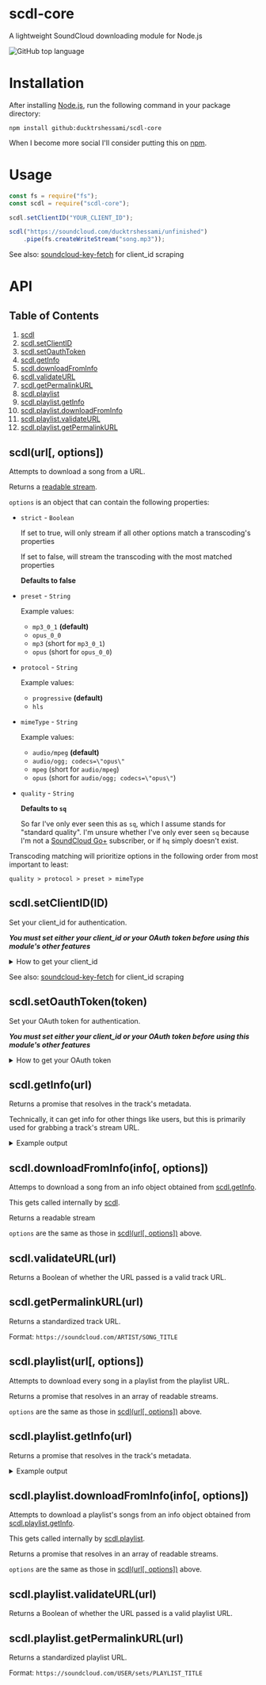 # scdl-core

A lightweight SoundCloud downloading module for Node.js

![GitHub top language](https://img.shields.io/github/languages/top/ducktrshessami/scdl-core)

# Installation

After installing [Node.js](https://nodejs.org/), run the following command in your package directory:

```
npm install github:ducktrshessami/scdl-core
```

When I become more social I'll consider putting this on [npm](https://www.npmjs.com/).

# Usage

```js
const fs = require("fs");
const scdl = require("scdl-core");

scdl.setClientID("YOUR_CLIENT_ID");

scdl("https://soundcloud.com/ducktrshessami/unfinished")
    .pipe(fs.createWriteStream("song.mp3"));
```

See also: [soundcloud-key-fetch](https://www.npmjs.com/package/soundcloud-key-fetch) for client_id scraping

# API

## Table of Contents

1. [scdl](#scdlurl-options)
2. [scdl.setClientID](#scdlsetclientidid)
3. [scdl.setOauthToken](#scdlsetoauthtokentoken)
4. [scdl.getInfo](#scdlgetinfourl)
5. [scdl.downloadFromInfo](#scdldownloadfrominfoinfo-options)
6. [scdl.validateURL](#scdlvalidateurlurl)
7. [scdl.getPermalinkURL](#scdlgetpermalinkurlurl)
8. [scdl.playlist](#scdlplaylisturl-options)
9. [scdl.playlist.getInfo](#scdlplaylistgetinfourl)
10. [scdl.playlist.downloadFromInfo](#scdlplaylistdownloadfrominfoinfo-options)
11. [scdl.playlist.validateURL](#scdlplaylistvalidateurlurl)
12. [scdl.playlist.getPermalinkURL](#scdlplaylistgetpermalinkurlurl)

## scdl(url[, options])

Attempts to download a song from a URL.

Returns a [readable stream](https://nodejs.org/api/stream.html#stream_class_stream_readable).

`options` is an object that can contain the following properties:

- `strict` - `Boolean`

    If set to true, will only stream if all other options match a transcoding's properties
    
    If set to false, will stream the transcoding with the most matched properties

    **Defaults to false**

- `preset` - `String`

    Example values:

    - `mp3_0_1` **(default)**
    - `opus_0_0`
    - `mp3` (short for `mp3_0_1`)
    - `opus` (short for `opus_0_0`)

- `protocol` - `String`

    Example values:

    - `progressive` **(default)**
    - `hls`

- `mimeType` - `String`

    Example values:

    - `audio/mpeg` **(default)**
    - `audio/ogg; codecs=\"opus\"`
    - `mpeg` (short for `audio/mpeg`)
    - `opus` (short for `audio/ogg; codecs=\"opus\"`)

- `quality` - `String`

    **Defaults to `sq`**

    So far I've only ever seen this as `sq`, which I assume stands for "standard quality". I'm unsure whether I've only ever seen `sq` because I'm not a [SoundCloud Go+](http://soundcloud.com/go) subscriber, or if `hq` simply doesn't exist.

Transcoding matching will prioritize options in the following order from most important to least:

`quality > protocol > preset > mimeType`

## scdl.setClientID(ID)

Set your client_id for authentication.

***You must set either your client_id or your OAuth token before using this module's other features***

<details>
<summary>How to get your client_id</summary>

You do ***not*** need a SoundCloud account to obtain a client_id.

1. Go to SoundCloud in your web browser

2. Open the developer tools (pressing F12 usually works)

3. Open the Network tab of the developer tools

4. Refresh the page to populate the Network tab

5. Type `client_id` in the filter box

6. Grab your client_id from the request URL of any items that show up

Example: `https://api-v2.soundcloud.com/me/play-history/tracks?client_id=YOUR_CLIENT_ID`

</details>

See also: [soundcloud-key-fetch](https://www.npmjs.com/package/soundcloud-key-fetch) for client_id scraping

## scdl.setOauthToken(token)

Set your OAuth token for authentication.

***You must set either your client_id or your OAuth token before using this module's other features***

<details>
<summary>How to get your OAuth token</summary>

You ***do*** need a SoundCloud account to obtain an OAuth token.

***Unfortunately, it is no longer possible to obtain your OAuth token without [an app](https://developers.soundcloud.com/), and SoundCloud [has not been taking API application requests in a while](https://soundcloud.com/you/apps/new).***

I'm leaving this method here in case it happens to work randomly.

1. Go to SoundCloud in your web browser

2. If you are logged in to your account, log out.

3. Open the developer tools (pressing F12 usually works)

4. Open the Network tab of the developer tools

5. Check the `Preserve log` box (`Persist Logs` in cog wheel on Firefox)

6. Log in to your account

7. Grab the `access_token` from the first few items that show up

8. If your access_token does not show up, try again from Step 2. It can take a couple tries

Example: `access_token: X-XXXXXX-XXXXXXXX-XXXXXXXXXXXXXXX`

</details>

## scdl.getInfo(url)

Returns a promise that resolves in the track's metadata.

Technically, it can get info for other things like users, but this is primarily used for grabbing a track's stream URL.

<details>
<summary>Example output</summary>

```json
{
    "artwork_url": "https://i1.sndcdn.com/artworks-000667318813-6hnoe2-large.jpg",
    "caption": null,
    "commentable": true,
    "comment_count": 0,
    "created_at": "2020-01-14T10:43:08Z",
    "description": "https://soundcloud.com/xmittens/untitled\nhttps://youtu.be/1nCqRmx3Dnw\n\nI probably won't finish this",
    "downloadable": false,
    "download_count": 0,
    "duration": 47020,
    "full_duration": 47020,
    "embeddable_by": "all",
    "genre": "memes",
    "has_downloads_left": true,
    "id": 743253892,
    "kind": "track",
    "label_name": null,
    "last_modified": "2020-01-14T10:43:08Z",
    "license": "cc-by-nc-sa",
    "likes_count": 0,
    "permalink": "unfinished",
    "permalink_url": "https://soundcloud.com/ducktrshessami/unfinished",
    "playback_count": 1,
    "public": true,
    "publisher_metadata": {
        "id": 743253892,
        "urn": "soundcloud:tracks:743253892",
        "contains_music": true
    },
    "purchase_title": null,
    "purchase_url": null,
    "release_date": null,
    "reposts_count": 0,
    "secret_token": null,
    "sharing": "public",
    "state": "finished",
    "streamable": true,
    "tag_list": "",
    "title": "unfinished",
    "uri": "https://api.soundcloud.com/tracks/743253892",
    "urn": "soundcloud:tracks:743253892",
    "user_id": 69845790,
    "visuals": null,
    "waveform_url": "https://wave.sndcdn.com/6GVCpQgAUtBo_m.json",
    "display_date": "2020-01-14T10:43:08Z",
    "media": {
        "transcodings": [
            {
                "url": "https://api-v2.soundcloud.com/media/soundcloud:tracks:743253892/d619e67a-e532-4d7c-9ad7-71c9e1899390/stream/hls",
                "preset": "mp3_0_1",
                "duration": 47020,
                "snipped": false,
                "format": {
                    "protocol": "hls",
                    "mime_type": "audio/mpeg"
                },
                "quality": "sq"
            },
            {
                "url": "https://api-v2.soundcloud.com/media/soundcloud:tracks:743253892/d619e67a-e532-4d7c-9ad7-71c9e1899390/stream/progressive",
                "preset": "mp3_0_1",
                "duration": 47020,
                "snipped": false,
                "format": {
                    "protocol": "progressive",
                    "mime_type": "audio/mpeg"
                },
                "quality": "sq"
            },
            {
                "url": "https://api-v2.soundcloud.com/media/soundcloud:tracks:743253892/810bb079-0950-485c-ab36-5eadd381f623/stream/hls",
                "preset": "opus_0_0",
                "duration": 46980,
                "snipped": false,
                "format": {
                    "protocol": "hls",
                    "mime_type": "audio/ogg; codecs=\"opus\""
                },
                "quality": "sq"
            }
        ]
    },
    "monetization_model": "BLACKBOX",
    "policy": "MONETIZE",
    "user": {
        "avatar_url": "https://i1.sndcdn.com/avatars-000341725228-ao2hve-large.jpg",
        "city": null,
        "comments_count": 0,
        "country_code": null,
        "created_at": "2013-12-10T03:28:48Z",
        "creator_subscriptions": [
            {
                "product": {
                    "id": "free"
                }
            }
        ],
        "creator_subscription": {
            "product": {
                "id": "free"
            }
        },
        "description": null,
        "followers_count": 3,
        "followings_count": 47,
        "first_name": "",
        "full_name": "",
        "groups_count": 0,
        "id": 69845790,
        "kind": "user",
        "last_modified": "2019-04-02T08:57:06Z",
        "last_name": "",
        "likes_count": 0,
        "playlist_likes_count": 0,
        "permalink": "ducktrshessami",
        "permalink_url": "https://soundcloud.com/ducktrshessami",
        "playlist_count": 0,
        "reposts_count": null,
        "track_count": 7,
        "uri": "https://api.soundcloud.com/users/69845790",
        "urn": "soundcloud:users:69845790",
        "username": "ducktrshessami",
        "verified": false,
        "visuals": {
            "urn": "soundcloud:users:69845790",
            "enabled": true,
            "visuals": [
                {
                    "urn": "soundcloud:visuals:36754492",
                    "entry_time": 0,
                    "visual_url": "https://i1.sndcdn.com/visuals-000069845790-kKjQiw-original.jpg"
                }
            ],
            "tracking": null
        },
        "badges": {
            "pro_unlimited": false,
            "verified": false
        }
    }
}
```

</details>

## scdl.downloadFromInfo(info[, options])

Attemps to download a song from an info object obtained from [scdl.getInfo](#scdlgetinfourl).

This gets called internally by [scdl](#scdlurl-options).

Returns a readable stream

`options` are the same as those in [scdl(url[, options])](#scdlurl-options) above.

## scdl.validateURL(url)

Returns a Boolean of whether the URL passed is a valid track URL.

## scdl.getPermalinkURL(url)

Returns a standardized track URL.

Format: `https://soundcloud.com/ARTIST/SONG_TITLE`

## scdl.playlist(url[, options])

Attempts to download every song in a playlist from the playlist URL.

Returns a promise that resolves in an array of readable streams.

`options` are the same as those in [scdl(url[, options])](#scdlurl-options) above.

## scdl.playlist.getInfo(url)

Returns a promise that resolves in the track's metadata.

<details>
<summary>Example output</summary>

```json
{
    "artwork_url": null,
    "created_at": "2021-05-07T21:08:48Z",
    "description": null,
    "duration": 228613,
    "embeddable_by": "all",
    "genre": "",
    "id": 1253706469,
    "kind": "playlist",
    "label_name": null,
    "last_modified": "2021-05-07T22:58:49Z",
    "license": "all-rights-reserved",
    "likes_count": 0,
    "managed_by_feeds": false,
    "permalink": "foobar",
    "permalink_url": "https://soundcloud.com/ducktrshessami/sets/foobar",
    "public": true,
    "purchase_title": null,
    "purchase_url": null,
    "release_date": null,
    "reposts_count": 0,
    "secret_token": null,
    "sharing": "public",
    "tag_list": "",
    "title": "foobar",
    "uri": "https://api.soundcloud.com/playlists/1253706469",
    "user_id": 69845790,
    "set_type": "",
    "is_album": false,
    "published_at": "2021-05-07T21:08:48Z",
    "display_date": "2021-05-07T21:08:48Z",
    "user": {
        "avatar_url": "https://i1.sndcdn.com/avatars-000341725228-ao2hve-large.jpg",
        "city": null,
        "comments_count": 0,
        "country_code": null,
        "created_at": "2013-12-10T03:28:48Z",
        "creator_subscriptions": [
            {
                "product": {
                    "id": "free"
                }
            }
        ],
        "creator_subscription": {
            "product": {
                "id": "free"
            }
        },
        "description": null,
        "followers_count": 3,
        "followings_count": 49,
        "first_name": "",
        "full_name": "",
        "groups_count": 0,
        "id": 69845790,
        "kind": "user",
        "last_modified": "2019-04-02T08:57:06Z",
        "last_name": "",
        "likes_count": 0,
        "playlist_likes_count": 0,
        "permalink": "ducktrshessami",
        "permalink_url": "https://soundcloud.com/ducktrshessami",
        "playlist_count": 2,
        "reposts_count": null,
        "track_count": 7,
        "uri": "https://api.soundcloud.com/users/69845790",
        "urn": "soundcloud:users:69845790",
        "username": "ducktrshessami",
        "verified": false,
        "visuals": {
            "urn": "soundcloud:users:69845790",
            "enabled": true,
            "visuals": [
                {
                    "urn": "soundcloud:visuals:36754492",
                    "entry_time": 0,
                    "visual_url": "https://i1.sndcdn.com/visuals-000069845790-kKjQiw-original.jpg"
                }
            ],
            "tracking": null
        },
        "badges": {
            "pro": false,
            "pro_unlimited": false,
            "verified": false
        },
        "station_permalink": "artist-stations:69845790"
    },
    "tracks": [
        {
            "artwork_url": "https://i1.sndcdn.com/artworks-000667318813-6hnoe2-large.jpg",
            "caption": null,
            "commentable": true,
            "comment_count": 0,
            "created_at": "2020-01-14T10:43:08Z",
            "description": "https://soundcloud.com/xmittens/untitled\nhttps://youtu.be/1nCqRmx3Dnw\n\nI probably won't finish this",
            "downloadable": false,
            "download_count": 0,
            "duration": 47020,
            "full_duration": 47020,
            "embeddable_by": "all",
            "genre": "memes",
            "has_downloads_left": true,
            "id": 743253892,
            "kind": "track",
            "label_name": null,
            "last_modified": "2020-01-14T10:43:08Z",
            "license": "cc-by-nc-sa",
            "likes_count": 0,
            "permalink": "unfinished",
            "permalink_url": "https://soundcloud.com/ducktrshessami/unfinished",
            "playback_count": 2,
            "public": true,
            "publisher_metadata": {
                "id": 743253892,
                "urn": "soundcloud:tracks:743253892",
                "contains_music": true
            },
            "purchase_title": null,
            "purchase_url": null,
            "release_date": null,
            "reposts_count": 0,
            "secret_token": null,
            "sharing": "public",
            "state": "finished",
            "streamable": true,
            "tag_list": "",
            "title": "unfinished",
            "track_format": "single-track",
            "uri": "https://api.soundcloud.com/tracks/743253892",
            "urn": "soundcloud:tracks:743253892",
            "user_id": 69845790,
            "visuals": null,
            "waveform_url": "https://wave.sndcdn.com/6GVCpQgAUtBo_m.json",
            "display_date": "2020-01-14T10:43:08Z",
            "media": {
                "transcodings": [
                    {
                        "url": "https://api-v2.soundcloud.com/media/soundcloud:tracks:743253892/d619e67a-e532-4d7c-9ad7-71c9e1899390/stream/hls",
                        "preset": "mp3_0_1",
                        "duration": 47020,
                        "snipped": false,
                        "format": {
                            "protocol": "hls",
                            "mime_type": "audio/mpeg"
                        },
                        "quality": "sq"
                    },
                    {
                        "url": "https://api-v2.soundcloud.com/media/soundcloud:tracks:743253892/d619e67a-e532-4d7c-9ad7-71c9e1899390/stream/progressive",
                        "preset": "mp3_0_1",
                        "duration": 47020,
                        "snipped": false,
                        "format": {
                            "protocol": "progressive",
                            "mime_type": "audio/mpeg"
                        },
                        "quality": "sq"
                    },
                    {
                        "url": "https://api-v2.soundcloud.com/media/soundcloud:tracks:743253892/810bb079-0950-485c-ab36-5eadd381f623/stream/hls",
                        "preset": "opus_0_0",
                        "duration": 46980,
                        "snipped": false,
                        "format": {
                            "protocol": "hls",
                            "mime_type": "audio/ogg; codecs=\"opus\""
                        },
                        "quality": "sq"
                    }
                ]
            },
            "station_permalink": "track-stations:743253892",
            "monetization_model": "BLACKBOX",
            "policy": "MONETIZE",
            "user": {
                "avatar_url": "https://i1.sndcdn.com/avatars-000341725228-ao2hve-large.jpg",
                "first_name": "",
                "followers_count": 3,
                "full_name": "",
                "id": 69845790,
                "kind": "user",
                "last_modified": "2019-04-02T08:57:06Z",
                "last_name": "",
                "permalink": "ducktrshessami",
                "permalink_url": "https://soundcloud.com/ducktrshessami",
                "uri": "https://api.soundcloud.com/users/69845790",
                "urn": "soundcloud:users:69845790",
                "username": "ducktrshessami",
                "verified": false,
                "city": null,
                "country_code": null,
                "badges": {
                    "pro": false,
                    "pro_unlimited": false,
                    "verified": false
                },
                "station_permalink": "artist-stations:69845790"
            }
        },
        {
            "artwork_url": "https://i1.sndcdn.com/artworks-000590158688-m3x8gy-large.jpg",
            "caption": null,
            "commentable": true,
            "comment_count": 0,
            "created_at": "2019-08-31T02:44:02Z",
            "description": "Inspired by https://soundcloud.com/doom-knight-1/lone-spider-edit\nMuffet art shooped from the thumbnail of https://youtu.be/VBqBwXXnR04",
            "downloadable": false,
            "download_count": 0,
            "duration": 181593,
            "full_duration": 181593,
            "embeddable_by": "all",
            "genre": "Mashup",
            "has_downloads_left": true,
            "id": 673540751,
            "kind": "track",
            "label_name": null,
            "last_modified": "2019-08-31T02:44:03Z",
            "license": "cc-by-nc-sa",
            "likes_count": 3,
            "permalink": "lone-baker",
            "permalink_url": "https://soundcloud.com/ducktrshessami/lone-baker",
            "playback_count": 76,
            "public": true,
            "publisher_metadata": {
                "id": 673540751,
                "urn": "soundcloud:tracks:673540751",
                "artist": "ducktrshessami/Toby Fox/Caravan Palace",
                "contains_music": true
            },
            "purchase_title": null,
            "purchase_url": null,
            "release_date": "2019-08-30T00:00:00Z",
            "reposts_count": 0,
            "secret_token": null,
            "sharing": "public",
            "state": "finished",
            "streamable": true,
            "tag_list": "",
            "title": "Lone Baker",
            "track_format": "single-track",
            "uri": "https://api.soundcloud.com/tracks/673540751",
            "urn": "soundcloud:tracks:673540751",
            "user_id": 69845790,
            "visuals": null,
            "waveform_url": "https://wave.sndcdn.com/CgxwWRGmzPpj_m.json",
            "display_date": "2019-08-31T02:44:02Z",
            "media": {
                "transcodings": [
                    {
                        "url": "https://api-v2.soundcloud.com/media/soundcloud:tracks:673540751/0ea2ac4c-9ec3-46a0-9550-3ca12b601a28/stream/hls",
                        "preset": "mp3_0_0",
                        "duration": 181593,
                        "snipped": false,
                        "format": {
                            "protocol": "hls",
                            "mime_type": "audio/mpeg"
                        },
                        "quality": "sq"
                    },
                    {
                        "url": "https://api-v2.soundcloud.com/media/soundcloud:tracks:673540751/0ea2ac4c-9ec3-46a0-9550-3ca12b601a28/stream/progressive",
                        "preset": "mp3_0_0",
                        "duration": 181593,
                        "snipped": false,
                        "format": {
                            "protocol": "progressive",
                            "mime_type": "audio/mpeg"
                        },
                        "quality": "sq"
                    },
                    {
                        "url": "https://api-v2.soundcloud.com/media/soundcloud:tracks:673540751/1b1fbba0-2d17-4fa3-aa2d-6b9a0f3a0ed9/stream/hls",
                        "preset": "opus_0_0",
                        "duration": 181510,
                        "snipped": false,
                        "format": {
                            "protocol": "hls",
                            "mime_type": "audio/ogg; codecs=\"opus\""
                        },
                        "quality": "sq"
                    }
                ]
            },
            "station_permalink": "track-stations:673540751",
            "monetization_model": "BLACKBOX",
            "policy": "MONETIZE",
            "user": {
                "avatar_url": "https://i1.sndcdn.com/avatars-000341725228-ao2hve-large.jpg",
                "first_name": "",
                "followers_count": 3,
                "full_name": "",
                "id": 69845790,
                "kind": "user",
                "last_modified": "2019-04-02T08:57:06Z",
                "last_name": "",
                "permalink": "ducktrshessami",
                "permalink_url": "https://soundcloud.com/ducktrshessami",
                "uri": "https://api.soundcloud.com/users/69845790",
                "urn": "soundcloud:users:69845790",
                "username": "ducktrshessami",
                "verified": false,
                "city": null,
                "country_code": null,
                "badges": {
                    "pro": false,
                    "pro_unlimited": false,
                    "verified": false
                },
                "station_permalink": "artist-stations:69845790"
            }
        }
    ],
    "track_count": 2
}
```

</details>

## scdl.playlist.downloadFromInfo(info[, options])

Attempts to download a playlist's songs from an info object obtained from [scdl.playlist.getInfo](#scdlplaylistgetinfourl).

This gets called internally by [scdl.playlist](#scdlplaylisturl-options).

Returns a promise that resolves in an array of readable streams.

`options` are the same as those in [scdl(url[, options])](#scdlurl-options) above.

## scdl.playlist.validateURL(url)

Returns a Boolean of whether the URL passed is a valid playlist URL.

## scdl.playlist.getPermalinkURL(url)

Returns a standardized playlist URL.

Format: `https://soundcloud.com/USER/sets/PLAYLIST_TITLE`
